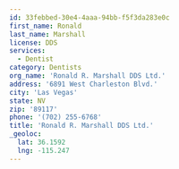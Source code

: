 ```yaml
---
id: 33febbed-30e4-4aaa-94bb-f5f3da283e0c
first_name: Ronald
last_name: Marshall
license: DDS
services:
  - Dentist
category: Dentists
org_name: 'Ronald R. Marshall DDS Ltd.'
address: '6891 West Charleston Blvd.'
city: 'Las Vegas'
state: NV
zip: '89117'
phone: '(702) 255-6768'
title: 'Ronald R. Marshall DDS Ltd.'
_geoloc:
  lat: 36.1592
  lng: -115.247
---
```

